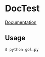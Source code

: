 DocTest
=======
[Documentation](https://docs.python.org/2.7/library/doctest.html)

Usage
-----
```$ python gol.py```

